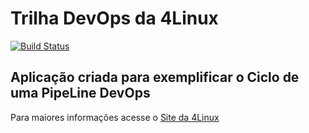 # Trilha DevOps da 4Linux

<!-- Altere a Flag abaixo com sua URL do Travis -->
[![Build Status](https://travis-ci.org/danskysantos/DevOpsLab-HelloWorld.svg?branch=master)](https://travis-ci.org/danskysantos/DevOpsLab-HelloWorld)

## Aplicação criada para exemplificar o Ciclo de uma PipeLine DevOps


Para maiores informações acesse o [Site da 4Linux](https://www.4linux.com.br/cursos/devops)
